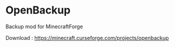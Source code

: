 # OpenBackup
Backup mod for MinecraftForge

Download : https://minecraft.curseforge.com/projects/openbackup
